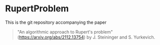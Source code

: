 # RupertProblem
This is the git repository accompanying the paper 

> "An algorithmic approach to Rupert's problem" (https://arxiv.org/abs/2112.13754) by
> J. Steininger and S. Yurkevich.
